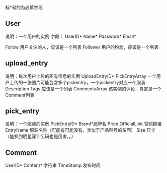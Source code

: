 标*号的为必填字段
## User
说明：一个用户的实例
字段：
UserID*
Name*
Password*
Email*

Follow 用户关注的人，应该是一个列表
Follower 用户的粉丝，应该是一个列表

## upload_entry
说明：每次用户上传的所有信息的实例
UploadEntryID*
PickEntryArray 一个用户上传的一张图片可能包含多个pickentry，一个pickentry对应一个服装
Description
Tags 应该是一个列表
CommentsArray 该实例的评论，肯定是一个Comment列表

## pick_entry
说明：一个服装的实例
PickEntryID*
Brand*品牌名
Price
OfficialLink 官网链接
EntryName 服装名称（可能有可能没有，类似于产品型号的东西）
Size 尺寸（能扒到明星穿什么码也是厉害。。）

## Comment
UserID*
Content* 字符串
TimeStamp 发布时间
